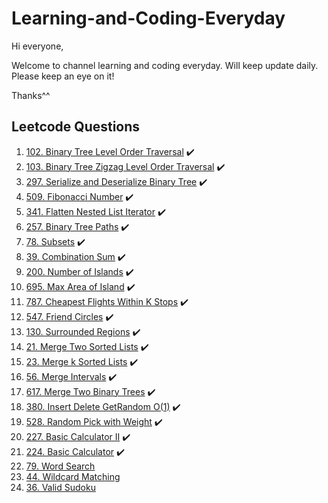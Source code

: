 # Learning-and-Coding-Everyday
Hi everyone,

Welcome to channel learning and coding everyday. Will keep update daily. Please keep an eye on it! 

Thanks^^

## Leetcode Questions
1. [102. Binary Tree Level Order Traversal](https://leetcode.com/problems/binary-tree-level-order-traversal/description/) :heavy_check_mark:
2. [103. Binary Tree Zigzag Level Order Traversal](https://leetcode.com/problems/binary-tree-zigzag-level-order-traversal/description/) :heavy_check_mark:
3. [297. Serialize and Deserialize Binary Tree](https://leetcode.com/problems/serialize-and-deserialize-binary-tree/description/) :heavy_check_mark:
4. [509. Fibonacci Number](https://leetcode.com/problems/fibonacci-number/) :heavy_check_mark:
5. [341. Flatten Nested List Iterator](https://leetcode.com/problems/flatten-nested-list-iterator/) :heavy_check_mark:
6. [257. Binary Tree Paths](https://leetcode.com/problems/binary-tree-paths/) :heavy_check_mark:
7. [78. Subsets](https://leetcode.com/problems/subsets/) :heavy_check_mark:
8. [39. Combination Sum](https://leetcode.com/problems/combination-sum/) :heavy_check_mark:
9. [200. Number of Islands](https://leetcode.com/problems/number-of-islands/) :heavy_check_mark:
10. [695. Max Area of Island](https://leetcode.com/problems/max-area-of-island/) :heavy_check_mark:
11. [787. Cheapest Flights Within K Stops](https://leetcode.com/problems/cheapest-flights-within-k-stops/) :heavy_check_mark:
12. [547. Friend Circles](https://leetcode.com/problems/friend-circles/) :heavy_check_mark:
13. [130. Surrounded Regions](https://leetcode.com/problems/surrounded-regions/) :heavy_check_mark:
14. [21. Merge Two Sorted Lists](https://leetcode.com/problems/merge-two-sorted-lists/) :heavy_check_mark:
15. [23. Merge k Sorted Lists](https://leetcode.com/problems/merge-k-sorted-lists/) :heavy_check_mark:
16. [56. Merge Intervals](https://leetcode.com/problems/merge-intervals/) :heavy_check_mark:
17. [617. Merge Two Binary Trees]() :heavy_check_mark:
18. [380. Insert Delete GetRandom O(1)](https://leetcode.com/problems/insert-delete-getrandom-o1/) :heavy_check_mark:
19. [528. Random Pick with Weight](https://leetcode.com/problems/random-pick-with-weight/) :heavy_check_mark:
20. [227. Basic Calculator II](https://leetcode.com/problems/basic-calculator-ii/) :heavy_check_mark:
21. [224. Basic Calculator](https://leetcode.com/problems/basic-calculator/) :heavy_check_mark:
22. [79. Word Search](https://leetcode.com/problems/word-search/)
23. [44. Wildcard Matching](https://leetcode.com/problems/wildcard-matching/)
24. [36. Valid Sudoku](https://leetcode.com/problems/valid-sudoku/)
